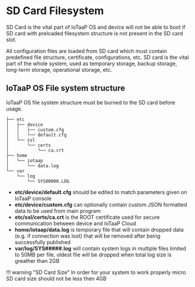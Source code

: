 # SD Card Filesystem

SD Card is the vital part of IoTaaP OS and device will not be able to boot if SD card with preloaded filesystem structure is
not present in the SD card slot.

All configuration files are loaded from SD card which must contain predefined file structure, certificate, configurations, etc. 
SD card is the vital part of the whole system, used as temporary storage, backup storage, long-term storage, operational storage, etc. 

## IoTaaP OS File system structure
IoTaaP OS file system structure must be burned to the SD card before usage. 

```
├── etc
│   ├── device
│   │   ├── custom.cfg 
│   │   └── default.cfg
│   └── ssl
│       └── certs       
│           └── ca.crt 
├── home
│   └── iotaap
│       └── data.log    
└── var
    └── log
        └── SYS00000.LOG
```


- **etc/device/default.cfg** should be edited to match parameters given on IoTaaP console
- **etc/device/custom.cfg** can optionally contain custom JSON formatted data to be used from main program
- **etc/ssl/certs/ca.crt** is the ROOT certificate used for secure communication between device and IoTaaP Cloud
- **home/iotaap/data.log** is temporary file that will contain dropped data (e.g. if connection was lost) that will be removed after being successfully published
- **var/log/SYS#####.log** will contain system logs in multiple files limited to 50MB per file, oldest file will be dropped when total log size is greather than 2GB

!!! warning "SD Card Size"
    In order for your system to work properly micro SD card size should not be less then 4GB